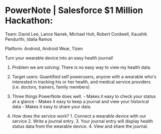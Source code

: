 PowerNote | Salesforce $1 Million Hackathon: 
=========

Team: David Lee, Lance Nanek, Michael Huh, Robert Cordwell, Kaushik Pendurthi, Idalia Ramos

Platform: Android, Android Wear, Tizen

Turn your wearable device into an easy health journal!

1. Problem we are solving: There is no easy way to view my health data.

2. Target users: Quantified self powerusers, anyone with a wearable who's interested in tracking his or her health, and medical service providers (i.e. doctors, trainers, family members)

3. Three things PowerNote does well. - Makes it easy to check your status at a glance - Makes it easy to keep a journal and view your historical data - Makes it easy to share your data.

4. How does the service work? 1. Connect a wearable device with our service 2. Write a journal entry. 3. Your journal entry will display health status data from the wearable device. 4. View and share the journal.
